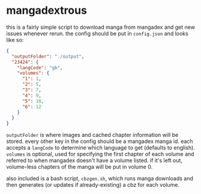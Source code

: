 # mangadextrous
this is a fairly simple script to download manga from mangadex and get new issues whenever rerun. the config should be put in `config.json` and looks like so:

```json
{
  "outputFolder": "./output",
  "23424": {
    "langCode": "gb",
    "volumes": {
      "1": 1,
      "2": 5,
      "3": 7,
      "4": 9,
      "5": 10,
      "6": 12
    }
  }
}
```

`outputFolder` is where images and cached chapter information will be stored. every other key in the config should be a mangadex manga id. each accepts a `langCode` to determine which language to get (defaults to english). `volumes` is optional, used for specifying the first chapter of each volume and referred to when mangadex doesn't have a volume listed. if it's left out, volume-less chapters of the manga will be put in volume 0.

also included is a bash script, `cbzgen.sh`, which runs manga downloads and then generates (or updates if already-existing) a cbz for each volume.
